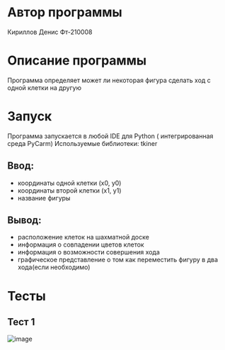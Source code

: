 # Автор программы
Кириллов Денис Фт-210008
# Описание программы 
Программа определяет может ли некоторая фигура сделать ход с одной клетки на другую
# Запуск
Программа запускается в любой IDE для Python ( интегрированная среда  PyCarm)
Используемые библиотеки: tkiner
## Ввод:
- координаты одной клетки (x0, y0)
- координаты второй клетки (x1, y1)
- название фигуры
## Вывод:
- расположение клеток на шахматной доске
- информация о совпадении цветов клеток
- информация о возможности совершения хода
- графическое представление о том как переместить фигуру в два хода(если необходимо)
# Тесты
## Тест 1 
![image](https://user-images.githubusercontent.com/113837843/200648011-9b3e5bbd-8419-4f31-a60d-389504d305db.png)

